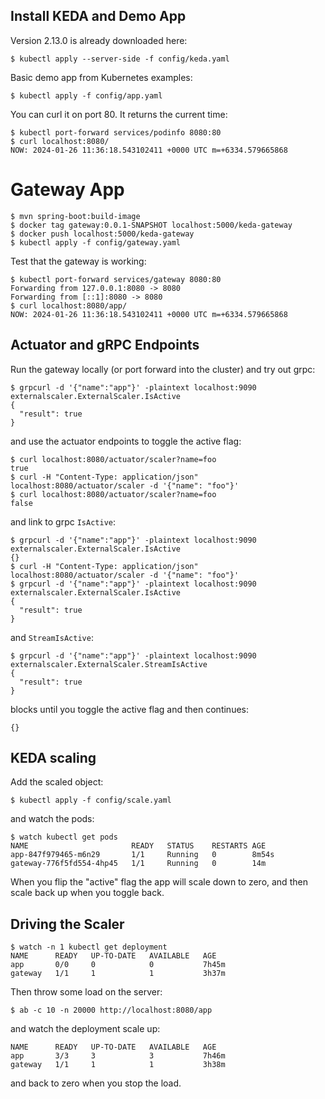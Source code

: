 ## Install KEDA and Demo App

Version 2.13.0 is already downloaded here:

```
$ kubectl apply --server-side -f config/keda.yaml
```

Basic demo app from Kubernetes examples:

```
$ kubectl apply -f config/app.yaml
```

You can curl it on port 80. It returns the current time:

```
$ kubectl port-forward services/podinfo 8080:80
$ curl localhost:8080/
NOW: 2024-01-26 11:36:18.543102411 +0000 UTC m=+6334.579665868
```

# Gateway App

```
$ mvn spring-boot:build-image
$ docker tag gateway:0.0.1-SNAPSHOT localhost:5000/keda-gateway
$ docker push localhost:5000/keda-gateway
$ kubectl apply -f config/gateway.yaml
```

Test that the gateway is working:

```
$ kubectl port-forward services/gateway 8080:80
Forwarding from 127.0.0.1:8080 -> 8080
Forwarding from [::1]:8080 -> 8080
$ curl localhost:8080/app/
NOW: 2024-01-26 11:36:18.543102411 +0000 UTC m=+6334.579665868
```

## Actuator and gRPC Endpoints

Run the gateway locally (or port forward into the cluster) and try out grpc:

```
$ grpcurl -d '{"name":"app"}' -plaintext localhost:9090 externalscaler.ExternalScaler.IsActive
{
  "result": true
}
```

and use the actuator endpoints to toggle the active flag:

```
$ curl localhost:8080/actuator/scaler?name=foo
true
$ curl -H "Content-Type: application/json" localhost:8080/actuator/scaler -d '{"name": "foo"}'
$ curl localhost:8080/actuator/scaler?name=foo
false
```

and link to grpc `IsActive`:

```
$ grpcurl -d '{"name":"app"}' -plaintext localhost:9090 externalscaler.ExternalScaler.IsActive
{}
$ curl -H "Content-Type: application/json" localhost:8080/actuator/scaler -d '{"name": "foo"}'
$ grpcurl -d '{"name":"app"}' -plaintext localhost:9090 externalscaler.ExternalScaler.IsActive
{
  "result": true
}
```

and `StreamIsActive`:

```
$ grpcurl -d '{"name":"app"}' -plaintext localhost:9090 externalscaler.ExternalScaler.StreamIsActive
{
  "result": true
}
```

blocks until you toggle the active flag and then continues:

```
{}
```

## KEDA scaling

Add the scaled object:

```
$ kubectl apply -f config/scale.yaml
```

and watch the pods:

```
$ watch kubectl get pods
NAME                       READY   STATUS    RESTARTS AGE
app-847f979465-m6n29       1/1     Running   0        8m54s
gateway-776f5fd554-4hp45   1/1     Running   0        14m
```

When you flip the "active" flag the app will scale down to zero, and then scale back up when you toggle back.

## Driving the Scaler

```
$ watch -n 1 kubectl get deployment
NAME      READY   UP-TO-DATE   AVAILABLE   AGE
app       0/0     0            0           7h45m
gateway   1/1     1            1           3h37m
```

Then throw some load on the server:

```
$ ab -c 10 -n 20000 http://localhost:8080/app
```

and watch the deployment scale up:

```
NAME      READY   UP-TO-DATE   AVAILABLE   AGE
app       3/3     3            3           7h46m
gateway   1/1     1            1           3h38m
```

and back to zero when you stop the load.